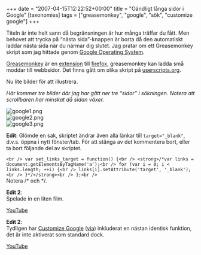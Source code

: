+++
date = "2007-04-15T12:22:52+00:00"
title = "Oändligt långa sidor i Google"
[taxonomies]
tags = ["greasemonkey", "google", "sök", "customize google"]
+++

Titeln är inte helt sann då begränsningen är hur många träffar du fått. Men behovet att trycka på &#8220;nästa sida&#8221;-knappen är borta då den automatiskt laddar nästa sida när du närmar dig slutet. Jag pratar om ett Greasemonkey skript som jag hittade genom [Google Operating System][1].

[Greasemonkey][2] är en [extension][3] till [firefox][4], greasemonkey kan ladda små moddar till webbsidor. Det finns gått om olika skript på [userscripts.org][5].

Nu lite bilder för att illustrera.

*Här kommer tre bilder där jag har gått ner tre &#8220;sidor&#8221; i sökningen. Notera att scrollbaren har minskat då sidan växer.*

<div class="middle">
  <img id="image391" src="/images/2007/04/google1.png" alt="google1.png" /><br /> <img id="image392" src="/images/2007/04/google2.png" alt="google2.png" /><br /> <img id="image393" src="/images/2007/04/google3.png" alt="google3.png" />
</div>

**Edit**: Glömde en sak, skriptet ändrar även alla länkar till `target="_blank"`, d.v.s. öppna i nytt fönster/tab. För att stänga av det kommentera bort, eller ta bort följande del av skriptet.

`<br />
var set_links_target = function() {<br />
    <strong>/*var links = document.getElementsByTagName('a');<br />
    for (var i = 0; i < links.length; ++i) {<br />
        links[i].setAttribute('target', '_blank');<br />
    }*/</strong><br />
  };<br />
`  
Notera /\* och \*/.

**Edit 2**:  
Spelade in en liten film.

  
[YouTube][6]

**Edit 2**:  
Tydligen har [Customize Google][7] ([via][8]) inkluderat en nästan identisk funktion, det är inte aktiverat som standard dock.

  
[YouTube][9]



<small></small>

 [1]: http://googlesystem.blogspot.com/2007/04/infinite-scrolling-in-google-search.html
 [2]: http://www.greasespot.net/
 [3]: https://addons.mozilla.org/en-US/firefox/browse/type:1
 [4]: http://www.mozilla.com/en-US/firefox/
 [5]: http://userscripts.org/
 [6]: http://www.youtube.com/watch?v=BgKDsP_ETVE
 [7]: http://www.customizegoogle.com/
 [8]: http://googlesystem.blogspot.com/2007/04/customize-google-adds-infinite.html
 [9]: http://www.youtube.com/watch?v=HSQBXrRY-iY
